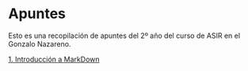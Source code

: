 # Apuntes

Esto es una recopilación de apuntes del 2º año del curso
de ASIR en el Gonzalo Nazareno.

[1. Introducción a MarkDown](https://github.com/ManuelLoraRoman/Prueba/blob/master/IntroduccionAMarkDown.txt)



